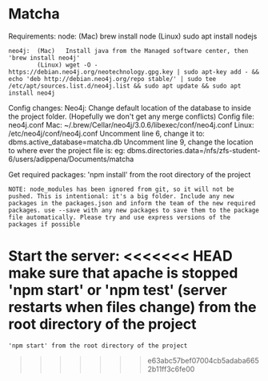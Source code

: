 # Matcha

Requirements:
	node:	(Mac)	brew install node
	 		(Linux)	sudo apt install nodejs

	neo4j:	(Mac)	Install java from the Managed software center, then 'brew install neo4j'
			(Linux)	wget -O - https://debian.neo4j.org/neotechnology.gpg.key | sudo apt-key add - && echo 'deb http://debian.neo4j.org/repo stable/' | sudo tee /etc/apt/sources.list.d/neo4j.list && sudo apt update && sudo apt install neo4j

Config changes:
	Neo4j:
		Change default location of the database to inside the project folder.
			(Hopefully we don't get any merge conflicts)
		Config file: neo4j.conf
			Mac: ~/.brew/Cellar/neo4j/3.0.6/libexec/conf/neo4j.conf
			Linux: /etc/neo4j/conf/neo4j.conf
		Uncomment line 6, change it to:
			dbms.active_database=matcha.db
		Uncomment line 9, change the location to where ever the project file is:
			eg: dbms.directories.data=/nfs/zfs-student-6/users/adippena/Documents/matcha

Get required packages:
	'npm install' from the root directory of the project

	NOTE: node_modules has been ignored from git, so it will not be pushed. This is intentional: it's a big folder. Include any new packages in the packages.json and inform the team of the new required packages. use --save with any new packages to save them to the package file automatically. Please try and use express versions of the packages if possible

Start the server:
<<<<<<< HEAD
	make sure that apache is stopped
	'npm start' or 'npm test' (server restarts when files change) from the root directory of the project
=======
	'npm start' from the root directory of the project
>>>>>>> e63abc57bef07004cb5adaba6652b11ff3c6fe00
